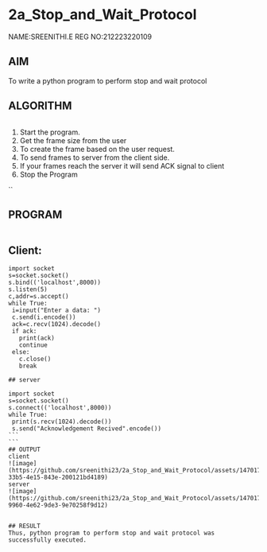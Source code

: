 # 2a_Stop_and_Wait_Protocol
NAME:SREENITHI.E
REG NO:212223220109
## AIM 
To write a python program to perform stop and wait protocol
## ALGORITHM
```
```
1. Start the program.
2. Get the frame size from the user
3. To create the frame based on the user request.
4. To send frames to server from the client side.
5. If your frames reach the server it will send ACK signal to client
6. Stop the Program

``
## PROGRAM
```
````
## Client:
```
import socket
s=socket.socket()
s.bind(('localhost',8000))
s.listen(5)
c,addr=s.accept()
while True:
 i=input("Enter a data: ")
 c.send(i.encode())
 ack=c.recv(1024).decode()
 if ack:
   print(ack)
   continue
 else:
   c.close()
   break
``````
``````
## server

import socket
s=socket.socket()
s.connect(('localhost',8000))
while True:
 print(s.recv(1024).decode())
 s.send("Acknowledgement Recived".encode())
```
```
## OUTPUT
client
![image](https://github.com/sreenithi23/2a_Stop_and_Wait_Protocol/assets/147017600/0243899d-33b5-4e15-843e-200121bd4189)
server
![image](https://github.com/sreenithi23/2a_Stop_and_Wait_Protocol/assets/147017600/54eee5bb-9960-4e62-9de3-9e70258f9d12)


## RESULT
Thus, python program to perform stop and wait protocol was successfully executed.
